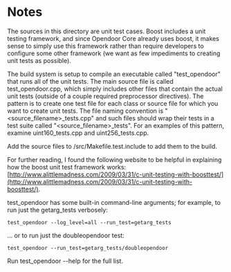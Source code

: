 # Notes
The sources in this directory are unit test cases.  Boost includes a
unit testing framework, and since Opendoor Core already uses boost, it makes
sense to simply use this framework rather than require developers to
configure some other framework (we want as few impediments to creating
unit tests as possible).

The build system is setup to compile an executable called "test_opendoor"
that runs all of the unit tests.  The main source file is called
test_opendoor.cpp, which simply includes other files that contain the
actual unit tests (outside of a couple required preprocessor
directives).  The pattern is to create one test file for each class or
source file for which you want to create unit tests.  The file naming
convention is "<source_filename>_tests.cpp" and such files should wrap
their tests in a test suite called "<source_filename>_tests".  For an
examples of this pattern, examine uint160_tests.cpp and
uint256_tests.cpp.

Add the source files to /src/Makefile.test.include to add them to the build.

For further reading, I found the following website to be helpful in
explaining how the boost unit test framework works:
[http://www.alittlemadness.com/2009/03/31/c-unit-testing-with-boosttest/](http://www.alittlemadness.com/2009/03/31/c-unit-testing-with-boosttest/).

test_opendoor has some built-in command-line arguments; for
example, to run just the getarg_tests verbosely:

    test_opendoor --log_level=all --run_test=getarg_tests

... or to run just the doubleopendoor test:

    test_opendoor --run_test=getarg_tests/doubleopendoor

Run  test_opendoor --help   for the full list.


